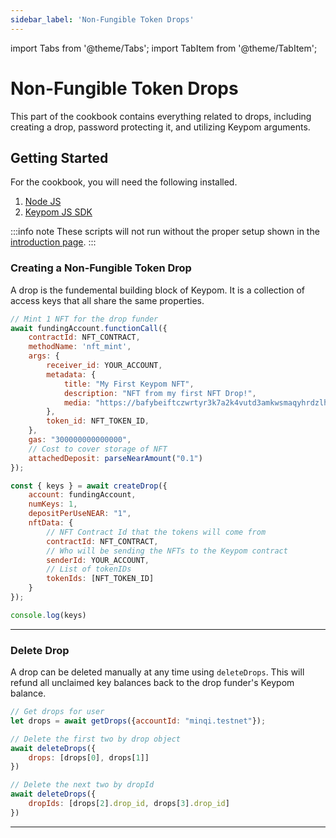 ```yaml
---
sidebar_label: 'Non-Fungible Token Drops'
---
```

import Tabs from '@theme/Tabs';
import TabItem from '@theme/TabItem';

# Non-Fungible Token Drops
This part of the cookbook contains everything related to drops, including creating a drop, password protecting it, and utilizing Keypom arguments.
## Getting Started
For the cookbook, you will need the following installed. 
1. [Node JS](https://docs.npmjs.com/downloading-and-installing-node-js-and-npm)  
2. [Keypom JS SDK](https://github.com/keypom/keypom-js#getting-started)


:::info note
These scripts will not run without the proper setup shown in the [introduction page](../welcome.md#connection-to-near-and-initializing-the-sdk).
:::

### Creating a Non-Fungible Token Drop
A drop is the fundemental building block of Keypom. It is a collection of access keys that all share the same properties.

<Tabs>
<TabItem value="SDK" label="Keypom JS SDK🧩">

```js
// Mint 1 NFT for the drop funder
await fundingAccount.functionCall({
	contractId: NFT_CONTRACT, 
	methodName: 'nft_mint', 
	args: {
		receiver_id: YOUR_ACCOUNT,
		metadata: {
		    title: "My First Keypom NFT",
		    description: "NFT from my first NFT Drop!",
		    media: "https://bafybeiftczwrtyr3k7a2k4vutd3amkwsmaqyhrdzlhvpt33dyjivufqusq.ipfs.dweb.link/goteam-gif.gif",
		},
		token_id: NFT_TOKEN_ID,
	},
	gas: "300000000000000",
	// Cost to cover storage of NFT
	attachedDeposit: parseNearAmount("0.1")
});

const { keys } = await createDrop({
    account: fundingAccount,
    numKeys: 1,
    depositPerUseNEAR: "1",
    nftData: {
	    // NFT Contract Id that the tokens will come from
	    contractId: NFT_CONTRACT,
	    // Who will be sending the NFTs to the Keypom contract
	    senderId: YOUR_ACCOUNT,
	    // List of tokenIDs
	    tokenIds: [NFT_TOKEN_ID]
	}
});

console.log(keys)
```

</TabItem>

</Tabs>

___

### Delete Drop
A drop can be deleted manually at any time using `deleteDrops`. This will refund all unclaimed key balances back to the drop funder's Keypom balance. 

<Tabs>
<TabItem value="SDK" label="Keypom JS SDK🧩">

```js
// Get drops for user
let drops = await getDrops({accountId: "minqi.testnet"});

// Delete the first two by drop object
await deleteDrops({
    drops: [drops[0], drops[1]]
})

// Delete the next two by dropId
await deleteDrops({
    dropIds: [drops[2].drop_id, drops[3].drop_id]
})
```

</TabItem>

</Tabs>

___
